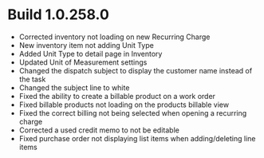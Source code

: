 # Build 1.0.258.0
-	Corrected inventory not loading on new Recurring Charge
-	New inventory item not adding Unit Type
-	Added Unit Type to detail page in Inventory
-	Updated Unit of Measurement settings
-	Changed the dispatch subject to display the customer name instead of the task
-	Changed the subject line to white
-	Fixed the ability to create a billable product on a work order
-	Fixed billable products not loading on the products billable view
-	Fixed the correct billing not being selected when opening a recurring charge
-	Corrected a used credit memo to not be editable
-	Fixed purchase order not displaying list items when adding/deleting line items

